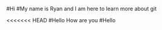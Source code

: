 #Hi
#My name is Ryan and I am here to learn more about git

<<<<<<< HEAD
#Hello How are you
#Hello 
